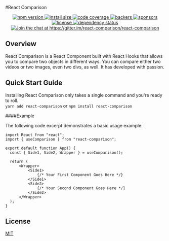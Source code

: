 #React Comparison
<p align="center">
<a href="https://www.npmjs.com/package/react-comparison">
    <img src="https://img.shields.io/npm/v/react-comparison.svg" alt="npm version" >
  </a>
  <a href="https://packagephobia.now.sh/result?p=react-comparison">
    <img src="https://packagephobia.now.sh/badge?p=react-comparison" alt="install size" >
  </a>
  <a href="https://codecov.io/gh/react-comparison/react-comparison">
    <img src="https://codecov.io/gh/react-comparison/react-comparison/graph/badge.svg" alt="code coverage" >
  </a>
  <a href="#backers" alt="sponsors on Open Collective">
      <img src="https://opencollective.com/react-comparison/backers/badge.svg" alt="backers" >
  </a> 
  <a href="#sponsors" alt="Sponsors on Open Collective">
    <img src="https://opencollective.com/react-comparison/sponsors/badge.svg" alt="sponsors" >
  </a> 
  <a href="https://github.com/react-comparison/react-comparison/blob/master/LICENSE.md">
    <img src="https://img.shields.io/npm/l/react-comparison.svg" alt="license">
  </a>
  <a href="https://david-dm.org/react-comparison/react-comparison">
    <img src="https://david-dm.org/react-comparison/react-comparison/status.svg" alt="dependency status">
  </a>
  <a href='https://gitter.im/react-comparison/react-comparison?utm_source=badge&utm_medium=badge&utm_campaign=pr-badge&utm_content=badge'>
    <img src='https://badges.gitter.im/react-comparison/react-comparison.svg' alt='Join the chat at https://gitter.im/react-comparison/react-comparison'>
  </a></p>
  
  ## Overview
  
  React Comparison is a React Component built with React Hooks that allows you to compare two objects in different ways. You can compare either two videos or two images, even two divs, as well. It has developed with passion.
  
  ## Quick Start Guide
  Installing React Comparison only takes a single command and you're ready to roll. <br />
  ``yarn add react-comparison`` or ``npm install react-comparison``
  
  ####Example
  
  The following code excerpt demonstrates a basic usage example:
  ````
import React from "react";
import { useComparison } from "react-comparison";

export default function App() {
    const { Side1, Side2, Wrapper } = useComparison();

    return (
        <Wrapper>
            <Side1>
                {/* Your First Component Goes Here */}
            </Side1>
            <Side2>
                {/* Your Second Component Goes Here */}
            </Side2>
        </Wrapper>
    );
}
````
## License

[MIT](https://github.com/react-comparison/react-comparison/blob/master/LICENSE.md)